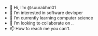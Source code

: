 - 👋 Hi, I’m @sourabhm01
- 👀 I’m interested in software devloper
- 🌱 I’m currently learning computer science
- 💞️ I’m looking to collaborate on ..
- 📫 How to reach me you can't.

<!---
sourabhm01/sourabhm01 is a ✨ special ✨ repository because its `README.md` (this file) appears on your GitHub profile.
You can click the Preview link to take a look at your changes.
--->
